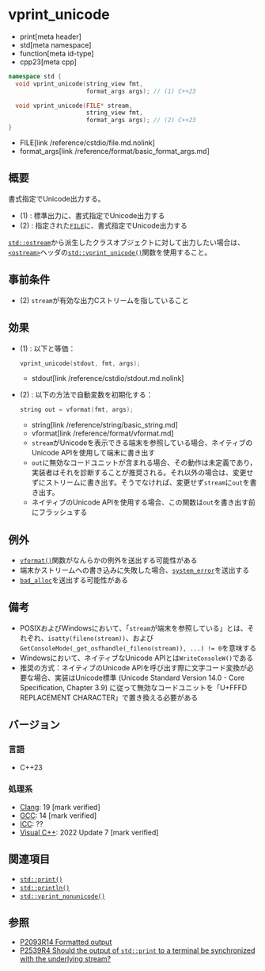 # vprint_unicode
* print[meta header]
* std[meta namespace]
* function[meta id-type]
* cpp23[meta cpp]

```cpp
namespace std {
  void vprint_unicode(string_view fmt,
                      format_args args); // (1) C++23

  void vprint_unicode(FILE* stream,
                      string_view fmt,
                      format_args args); // (2) C++23
}
```
* FILE[link /reference/cstdio/file.md.nolink]
* format_args[link /reference/format/basic_format_args.md]

## 概要
書式指定でUnicode出力する。

- (1) : 標準出力に、書式指定でUnicode出力する
- (2) : 指定された[`FILE`](/reference/cstdio/file.md.nolink)に、書式指定でUnicode出力する

[`std::ostream`](/reference/ostream/basic_ostream.md)から派生したクラスオブジェクトに対して出力したい場合は、[`<ostream>`](/reference/ostream.md)ヘッダの[`std::vprint_unicode()`](/reference/ostream/vprint_unicode.md)関数を使用すること。


## 事前条件
- (2) `stream`が有効な出力Cストリームを指していること


## 効果
- (1) : 以下と等価：
    ```cpp
    vprint_unicode(stdout, fmt, args);
    ```
    * stdout[link /reference/cstdio/stdout.md.nolink]

- (2) : 以下の方法で自動変数を初期化する：
    ```cpp
    string out = vformat(fmt, args);
    ```
    * string[link /reference/string/basic_string.md]
    * vformat[link /reference/format/vformat.md]

    - `stream`がUnicodeを表示できる端末を参照している場合、ネイティブのUnicode APIを使用して端末に書き出す
    - `out`に無効なコードユニットが含まれる場合、その動作は未定義であり，実装者はそれを診断することが推奨される。それ以外の場合は、変更せずにストリームに書き出す。そうでなければ、変更せず`stream`に`out`を書き出す。
    - ネイティブのUnicode APIを使用する場合、この関数は`out`を書き出す前にフラッシュする


## 例外
- [`vformat()`](/reference/format/vformat.md)関数がなんらかの例外を送出する可能性がある
- 端末かストリームへの書き込みに失敗した場合、[`system_error`](/reference/system_error/system_error.md)を送出する
- [`bad_alloc`](/reference/new/bad_alloc.md)を送出する可能性がある


## 備考
- POSIXおよびWindowsにおいて、「`stream`が端末を参照している」とは、それぞれ、`isatty(fileno(stream))`、および`GetConsoleMode(_get_osfhandle(_fileno(stream)), ...) != 0`を意味する
- Windowsにおいて、ネイティブなUnicode APIとは`WriteConsoleW()`である
- 推奨の方式：ネイティブのUnicode APIを呼び出す際に文字コード変換が必要な場合、実装はUnicode標準 (Unicode Standard Version 14.0 - Core Specification, Chapter 3.9) に従って無効なコードユニットを「U+FFFD REPLACEMENT CHARACTER」で置き換える必要がある


## バージョン
### 言語
- C++23

### 処理系
- [Clang](/implementation.md#clang): 19 [mark verified]
- [GCC](/implementation.md#gcc): 14 [mark verified]
- [ICC](/implementation.md#icc): ??
- [Visual C++](/implementation.md#visual_cpp): 2022 Update 7 [mark verified]


## 関連項目
- [`std::print()`](print.md)
- [`std::println()`](println.md)
- [`std::vprint_nonunicode()`](vprint_nonunicode.md)


## 参照
- [P2093R14 Formatted output](https://www.open-std.org/jtc1/sc22/wg21/docs/papers/2022/p2093r14.html)
- [P2539R4 Should the output of `std::print` to a terminal be synchronized with the underlying stream?](https://www.open-std.org/jtc1/sc22/wg21/docs/papers/2022/p2539r4.html)
